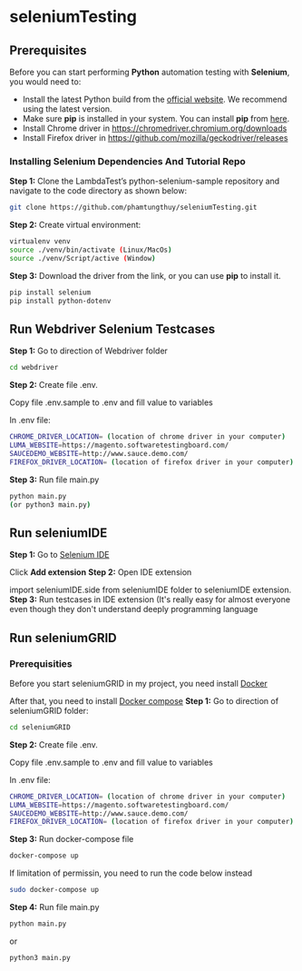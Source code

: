 # seleniumTesting
## Prerequisites

Before you can start performing **Python** automation testing with **Selenium**, you would need to:

* Install the latest Python build from the [official website](https://www.python.org/downloads/). We recommend using the latest version.
* Make sure **pip** is installed in your system. You can install **pip** from [here](https://pip.pypa.io/en/stable/installation/).
* Install Chrome driver in https://chromedriver.chromium.org/downloads
* Install Firefox driver in https://github.com/mozilla/geckodriver/releases
### Installing Selenium Dependencies And Tutorial Repo

**Step 1:** Clone the LambdaTest’s python-selenium-sample repository and navigate to the code directory as shown below:

```bash
git clone https://github.com/phamtungthuy/seleniumTesting.git
```

**Step 2:** Create virtual environment:
```bash
virtualenv venv
source ./venv/bin/activate (Linux/MacOs)
source ./venv/Script/active (Window)
```

**Step 3:** Download the driver from the link, or you can use **pip** to install it.
```bash
pip install selenium
pip install python-dotenv
```

## Run Webdriver Selenium Testcases
**Step 1:** Go to direction of Webdriver folder
```bash
cd webdriver
```
**Step 2:** Create file .env.

Copy file .env.sample to .env and fill value to variables

In .env file:
```bash
CHROME_DRIVER_LOCATION= (location of chrome driver in your computer)
LUMA_WEBSITE=https://magento.softwaretestingboard.com/
SAUCEDEMO_WEBSITE=http://www.sauce.demo.com/
FIREFOX_DRIVER_LOCATION= (location of firefox driver in your computer)
```
**Step 3:** Run file main.py
```bash
python main.py
(or python3 main.py)
```


## Run seleniumIDE
**Step 1:** Go to [Selenium IDE](https://chromewebstore.google.com/detail/selenium-ide/mooikfkahbdckldjjndioackbalphokd?pli=1)

Click **Add extension**
**Step 2:** Open IDE extension

import seleniumIDE.side from seleniumIDE folder to seleniumIDE extension.
**Step 3:** Run testcases in IDE extension
(It's really easy for almost everyone even though they don't understand deeply programming language

## Run seleniumGRID
### Prerequisities
Before you start seleniumGRID in my project, you need install [Docker](https://docs.docker.com/get-docker/)

After that, you need to install [Docker compose](https://docs.docker.com/compose/install/)
**Step 1:** Go to direction of seleniumGRID folder:
```bash
cd seleniumGRID
```
**Step 2:** Create file .env.

Copy file .env.sample to .env and fill value to variables

In .env file:
```bash
CHROME_DRIVER_LOCATION= (location of chrome driver in your computer)
LUMA_WEBSITE=https://magento.softwaretestingboard.com/
SAUCEDEMO_WEBSITE=http://www.sauce.demo.com/
FIREFOX_DRIVER_LOCATION= (location of firefox driver in your computer)
```
**Step 3:** Run docker-compose file
```bash
docker-compose up
```
If limitation of permissin, you need to run the code below instead
```bash
sudo docker-compose up
```
**Step 4:** Run file main.py
```bash
python main.py
```
or
```bash
python3 main.py
```


